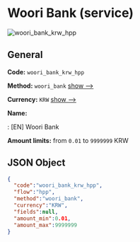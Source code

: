 
# Woori Bank (service) 
![woori_bank_krw_hpp](https://static.openfintech.io/payment_methods/woori_bank_krw_hpp/logo.svg?w=400&c=v0.59.26#w200)  

## General 
 
**Code:** `woori_bank_krw_hpp` 
 
**Method:** `woori_bank` 
 [show -->](/payment-methods/woori_bank/) 
 
**Currency:** `KRW` [show -->](/currencies/KRW/) 
 
**Name:** 
 
:	[EN] Woori Bank 
 
**Amount limits:** from `0.01` to `9999999` KRW 

## JSON Object 

```json
{
  "code":"woori_bank_krw_hpp",
  "flow":"hpp",
  "method":"woori_bank",
  "currency":"KRW",
  "fields":null,
  "amount_min":0.01,
  "amount_max":9999999
}
```  
